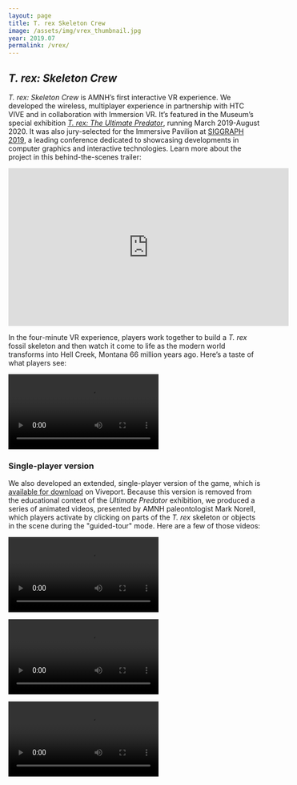 ```yaml
---
layout: page
title: T. rex Skeleton Crew
image: /assets/img/vrex_thumbnail.jpg
year: 2019.07
permalink: /vrex/
---
```


## <i>T. rex: Skeleton Crew</i>

<i>T. rex: Skeleton Crew </i>is AMNH’s first interactive VR experience. We developed the wireless, multiplayer experience in partnership with HTC VIVE and in collaboration with Immersion VR. It’s featured in the Museum’s special exhibition <a href="https://www.amnh.org/exhibitions/t-rex-the-ultimate-predator" target="_blank"><i>T. rex: The Ultimate Predator</i></a>, running March 2019-August 2020. It was also jury-selected for the Immersive Pavilion at <a href="https://s2019.siggraph.org/session/?sess=sess287" target="_blank">SIGGRAPH 2019</a>, a leading conference dedicated to showcasing developments in computer graphics and interactive technologies. 
Learn more about the project in this behind-the-scenes trailer:

<iframe width="560" height="315" src="https://www.youtube.com/embed/cxaibw-ei7M" frameborder="0" allow="accelerometer; autoplay; encrypted-media; gyroscope; picture-in-picture" allowfullscreen></iframe>

In the four-minute VR experience, players work together to build a <i>T. rex</i> fossil skeleton and then watch it come to life as the modern world transforms into Hell Creek, Montana 66 million years ago. Here’s a taste of what players see:

<video src="/assets/video/T.Rex_Trailer.mp4" loop controls></video>


### Single-player version
We also developed an extended, single-player version of the game, which is <a href="https://www.viveport.com/apps/38908318-8887-4ca8-aec5-af10fec00d0e/American_Museum_of_Natural_History's_T._rex:_Skeleton_Crew/" target="_blank">available for download</a> on Viveport. Because this version is removed from the educational context of the <i>Ultimate Predator</i> exhibition, we produced a series of animated videos, presented by AMNH paleontologist Mark Norell, which players activate by clicking on parts of the <i>T. rex</i> skeleton or objects in the scene during the "guided-tour" mode. Here are a few of those videos:


<video src="/assets/video/trex-senseofsmell.mp4" loop controls></video>

<video src="/assets/video/trex-musclemass.mp4" loop controls></video>

<video src="/assets/video/trex-feathers.mp4" loop controls></video>
